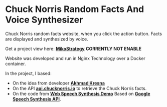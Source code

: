 # Chuck Norris Random Facts And Voice Synthesizer #

Chuck Norris random facts website, when you click the action button. Facts are displayed and synthesized by voice.

Get a project view here: [**MikoStrategy**](http://www.mikostrategy.es) __CORRENTLY NOT ENABLE__

Website was developed and run in Nginx Technology over a Docker container.

In the project, I based:
- On the idea from developer [**Akhmad Kresna**](https://www.youtube.com/watch?v=Z6UduVPPz_w)
- On the API [**api.chucknorris.io**](https://api.chucknorris.io) to retrieve the Chuck Norris facts.
- On the code from [**Web Speech Synthesis Demo**](https://codepen.io/matt-west/pen/wGzuJ) Based on [**Google Speech Synthesis API**](https://developers.google.com/web/updates/2014/01/Web-apps-that-talk-Introduction-to-the-Speech-Synthesis-API).

